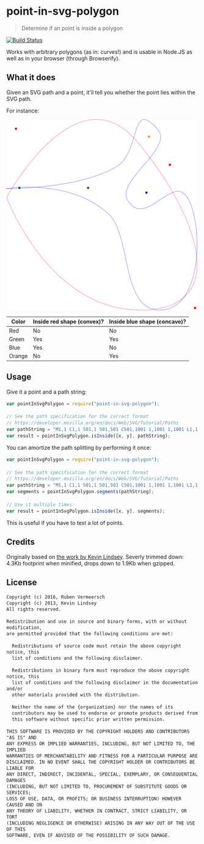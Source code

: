 # point-in-svg-polygon

> Determine if an point is inside a polygon

[![Build Status](https://travis-ci.org/rubenv/point-in-svg-polygon.png?branch=master)](https://travis-ci.org/rubenv/point-in-svg-polygon)

Works with arbitrary polygons (as in: curves!) and is usable in Node.JS as well
as in your browser (through Browserify).

## What it does

Given an SVG path and a point, it'll tell you whether the point lies within the SVG path.

For instance:

![example shapes](example.png)

Color  | Inside red shape (convex)? | Inside blue shape (concave)?
------ | -------------------------- | ----------------------------
Red    | No                         | No
Green  | Yes                        | Yes
Blue   | Yes                        | No
Orange | No                         | Yes

## Usage

Give it a point and a path string:

```js
var pointInSvgPolygon = require("point-in-svg-polygon");

// See the path specification for the correct format
// https://developer.mozilla.org/en/docs/Web/SVG/Tutorial/Paths
var pathString = "M1,1 C1,1 501,1 501,501 C501,1001 1,1001 1,1001 L1,1 Z";
var result = pointInSvgPolygon.isInside([x, y], pathString);
```

You can amortize the path splitting by performing it once:

```js
var pointInSvgPolygon = require("point-in-svg-polygon");

// See the path specification for the correct format
// https://developer.mozilla.org/en/docs/Web/SVG/Tutorial/Paths
var pathString = "M1,1 C1,1 501,1 501,501 C501,1001 1,1001 1,1001 L1,1 Z";
var segments = pointInSvgPolygon.segments(pathString);

// Use it multiple times:
var result = pointInSvgPolygon.isInside([x, y], segments);
```

This is useful if you have to test a lot of points.

## Credits

Originally based on [the work by Kevin
Lindsey](http://www.kevlindev.com/geometry/2D/intersections/index.htm). Severly
trimmed down: 4.3Kb footprint when minified, drops down to 1.9Kb when gzipped.

## License 

    Copyright (c) 2016, Ruben Vermeersch
    Copyright (c) 2013, Kevin Lindsey
    All rights reserved.

    Redistribution and use in source and binary forms, with or without modification,
    are permitted provided that the following conditions are met:

      Redistributions of source code must retain the above copyright notice, this
      list of conditions and the following disclaimer.

      Redistributions in binary form must reproduce the above copyright notice, this
      list of conditions and the following disclaimer in the documentation and/or
      other materials provided with the distribution.

      Neither the name of the {organization} nor the names of its
      contributors may be used to endorse or promote products derived from
      this software without specific prior written permission.

    THIS SOFTWARE IS PROVIDED BY THE COPYRIGHT HOLDERS AND CONTRIBUTORS "AS IS" AND
    ANY EXPRESS OR IMPLIED WARRANTIES, INCLUDING, BUT NOT LIMITED TO, THE IMPLIED
    WARRANTIES OF MERCHANTABILITY AND FITNESS FOR A PARTICULAR PURPOSE ARE
    DISCLAIMED. IN NO EVENT SHALL THE COPYRIGHT HOLDER OR CONTRIBUTORS BE LIABLE FOR
    ANY DIRECT, INDIRECT, INCIDENTAL, SPECIAL, EXEMPLARY, OR CONSEQUENTIAL DAMAGES
    (INCLUDING, BUT NOT LIMITED TO, PROCUREMENT OF SUBSTITUTE GOODS OR SERVICES;
    LOSS OF USE, DATA, OR PROFITS; OR BUSINESS INTERRUPTION) HOWEVER CAUSED AND ON
    ANY THEORY OF LIABILITY, WHETHER IN CONTRACT, STRICT LIABILITY, OR TORT
    (INCLUDING NEGLIGENCE OR OTHERWISE) ARISING IN ANY WAY OUT OF THE USE OF THIS
    SOFTWARE, EVEN IF ADVISED OF THE POSSIBILITY OF SUCH DAMAGE.
